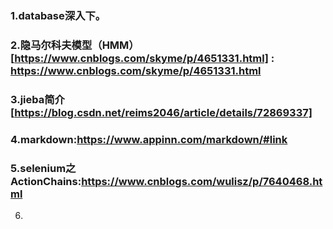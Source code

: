 ### 1.database深入下。     
### 2.隐马尔科夫模型（HMM） [https://www.cnblogs.com/skyme/p/4651331.html] : https://www.cnblogs.com/skyme/p/4651331.html    
### 3.jieba简介 [https://blog.csdn.net/reims2046/article/details/72869337] 
 [https://blog.csdn.net/reims2046/article/details/72869337]: https://blog.csdn.net/reims2046/article/details/72869337           
### 4.markdown:https://www.appinn.com/markdown/#link      
### 5.selenium之ActionChains:https://www.cnblogs.com/wulisz/p/7640468.html      
6.
